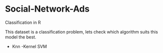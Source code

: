 # Social-Network-Ads
Classification in R

This dataset is a classification problem, lets check which algorithm suits this model the best.

- Knn
-Kernel SVM

